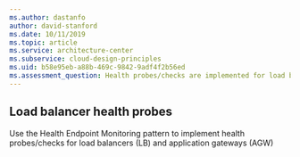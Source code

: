```yaml
---
ms.author: dastanfo
author: david-stanford
ms.date: 10/11/2019
ms.topic: article
ms.service: architecture-center
ms.subservice: cloud-design-principles
ms.uid: b58e95eb-a88b-469c-9842-9adf4f2b56ed
ms.assessment_question: Health probes/checks are implemented for load balancers (LB) and application gateways (AGW)
---
```

## Load balancer health probes


Use the Health Endpoint Monitoring pattern to implement health probes/checks for load balancers (LB) and application gateways (AGW)